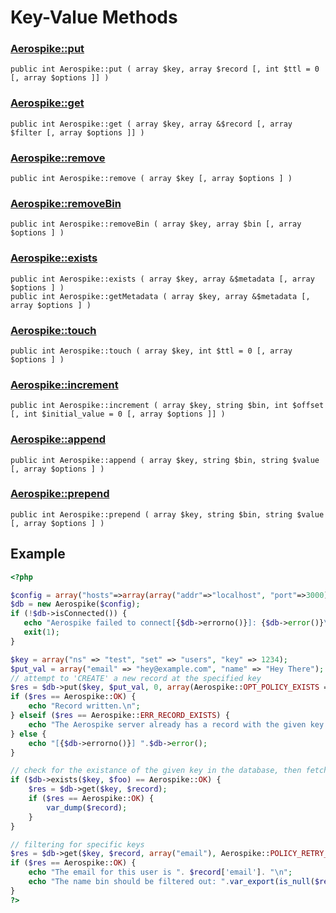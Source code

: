 
# Key-Value Methods

### [Aerospike::put](aerospike_put.md)
```
public int Aerospike::put ( array $key, array $record [, int $ttl = 0 [, array $options ]] )
```

### [Aerospike::get](aerospike_get.md)
```
public int Aerospike::get ( array $key, array &$record [, array $filter [, array $options ]] )
```

### [Aerospike::remove](aerospike_remove.md)
```
public int Aerospike::remove ( array $key [, array $options ] )
```

### [Aerospike::removeBin](aerospike_removebin.md)
```
public int Aerospike::removeBin ( array $key, array $bin [, array $options ] )
```

### [Aerospike::exists](aerospike_exists.md)
```
public int Aerospike::exists ( array $key, array &$metadata [, array $options ] )
public int Aerospike::getMetadata ( array $key, array &$metadata [, array $options ] )
```

### [Aerospike::touch](aerospike_touch.md)
```
public int Aerospike::touch ( array $key, int $ttl = 0 [, array $options ] )
```

### [Aerospike::increment](aerospike_increment.md)
```
public int Aerospike::increment ( array $key, string $bin, int $offset [, int $initial_value = 0 [, array $options ]] )
```

### [Aerospike::append](aerospike_append.md)
```
public int Aerospike::append ( array $key, string $bin, string $value [, array $options ] )
```

### [Aerospike::prepend](aerospike_prepend.md)
```
public int Aerospike::prepend ( array $key, string $bin, string $value [, array $options ] )
```

## Example

```php
<?php

$config = array("hosts"=>array(array("addr"=>"localhost", "port"=>3000));
$db = new Aerospike($config);
if (!$db->isConnected()) {
   echo "Aerospike failed to connect[{$db->errorno()}]: {$db->error()}\n";
   exit(1);
}

$key = array("ns" => "test", "set" => "users", "key" => 1234);
$put_val = array("email" => "hey@example.com", "name" => "Hey There");
// attempt to 'CREATE' a new record at the specified key
$res = $db->put($key, $put_val, 0, array(Aerospike::OPT_POLICY_EXISTS => Aerospike::POLICY_EXISTS_CREATE));
if ($res == Aerospike::OK) {
    echo "Record written.\n";
} elseif ($res == Aerospike::ERR_RECORD_EXISTS) {
    echo "The Aerospike server already has a record with the given key.\n";
} else {
    echo "[{$db->errorno()}] ".$db->error();
}

// check for the existance of the given key in the database, then fetch it
if ($db->exists($key, $foo) == Aerospike::OK) {
    $res = $db->get($key, $record);
    if ($res == Aerospike::OK) {
        var_dump($record);
    }
}

// filtering for specific keys
$res = $db->get($key, $record, array("email"), Aerospike::POLICY_RETRY_ONCE);
if ($res == Aerospike::OK) {
    echo "The email for this user is ". $record['email']. "\n";
    echo "The name bin should be filtered out: ".var_export(is_null($record['name']), true). "\n";
}
?>
```

